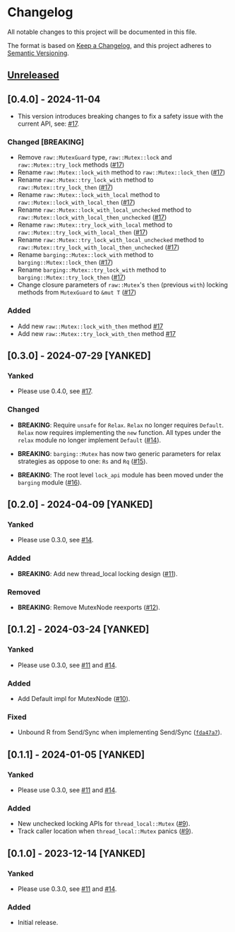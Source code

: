 # Changelog

All notable changes to this project will be documented in this file.

The format is based on [Keep a Changelog](https://keepachangelog.com/en/1.0.0/),
and this project adheres to [Semantic Versioning](https://semver.org/spec/v2.0.0.html).

## [Unreleased]

[Unreleased]: https://github.com/pedromfedricci/mcslock/compare/v0.4.0..HEAD

## [0.4.0] - 2024-11-04

- This version introduces breaking changes to fix a safety issue with the current API, see: [#17].

### Changed [**BREAKING**]

- Remove `raw::MutexGuard` type, `raw::Mutex::lock` and `raw::Mutex::try_lock` methods ([#17])
- Rename `raw::Mutex::lock_with` method to `raw::Mutex::lock_then` ([#17])
- Rename `raw::Mutex::try_lock_with` method to `raw::Mutex::try_lock_then` ([#17])
- Rename `raw::Mutex::lock_with_local` method to `raw::Mutex::lock_with_local_then` ([#17])
- Rename `raw::Mutex::lock_with_local_unchecked` method to `raw::Mutex::lock_with_local_then_unchecked` ([#17])
- Rename `raw::Mutex::try_lock_with_local` method to `raw::Mutex::try_lock_with_local_then` ([#17])
- Rename `raw::Mutex::try_lock_with_local_unchecked` method to `raw::Mutex::try_lock_with_local_then_unchecked` ([#17])
- Rename `barging::Mutex::lock_with` method to `barging::Mutex::lock_then` ([#17])
- Rename `barging::Mutex::try_lock_with` method to `barging::Mutex::try_lock_then` ([#17])
- Change closure parameters of `raw::Mutex`'s `then` (previous `with`) locking methods from `MutexGuard` to `&mut T` ([#17])

### Added
- Add new `raw::Mutex::lock_with_then` method [#17]
- Add new `raw::Mutex::try_lock_with_then` method [#17]

[#17]: https://github.com/pedromfedricci/mcslock/pull/17

## [0.3.0] - 2024-07-29 [YANKED]

### Yanked

- Please use 0.4.0, see [#17].

### Changed

- **BREAKING**: Require `unsafe` for `Relax`. `Relax` no longer requires `Default`.
  `Relax` now requires implementing the `new` function. All types under the
  `relax` module no longer implement `Default` ([#14]).

- **BREAKING**: `barging::Mutex` has now two generic parameters for relax
  strategies as oppose to one: `Rs` and `Rq` ([#15]).

- **BREAKING**: The root level `lock_api` module has been moved under the `barging`
  module ([#16]).

[#14]: https://github.com/pedromfedricci/mcslock/pull/14
[#15]: https://github.com/pedromfedricci/mcslock/pull/15
[#16]: https://github.com/pedromfedricci/mcslock/pull/16

## [0.2.0] - 2024-04-09 [YANKED]

### Yanked

- Please use 0.3.0, see [#14].

### Added

- **BREAKING**: Add new thread_local locking design ([#11]).

[#11]: https://github.com/pedromfedricci/mcslock/pull/11

### Removed

- **BREAKING**: Remove MutexNode reexports ([#12]).

[#12]: https://github.com/pedromfedricci/mcslock/pull/12

## [0.1.2] - 2024-03-24 [YANKED]

### Yanked

- Please use 0.3.0, see [#11] and [#14].

### Added

- Add Default impl for MutexNode ([#10]).

[#10]: https://github.com/pedromfedricci/mcslock/pull/10

### Fixed

- Unbound R from Send/Sync when implementing Send/Sync ([`fda47a7`]).

[`fda47a7`]: https://github.com/pedromfedricci/mcslock/commit/fda47a7195d0a74f215cfa8fd0d41f1ffd0c9bea

## [0.1.1] - 2024-01-05 [YANKED]

### Yanked

- Please use 0.3.0, see [#11] and [#14].

### Added

- New unchecked locking APIs for `thread_local::Mutex` ([#9]).
- Track caller location when `thread_local::Mutex` panics ([#9]).

[#9]: https://github.com/pedromfedricci/mcslock/pull/9

## [0.1.0] - 2023-12-14 [YANKED]

### Yanked

- Please use 0.3.0, see [#11] and [#14].

### Added

- Initial release.

